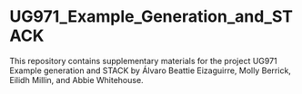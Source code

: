 # UG971_Example_Generation_and_STACK
This repository contains supplementary materials for the project UG971 Example generation and STACK by Álvaro Beattie Eizaguirre, Molly Berrick, Eilidh Millin, and Abbie Whitehouse.

